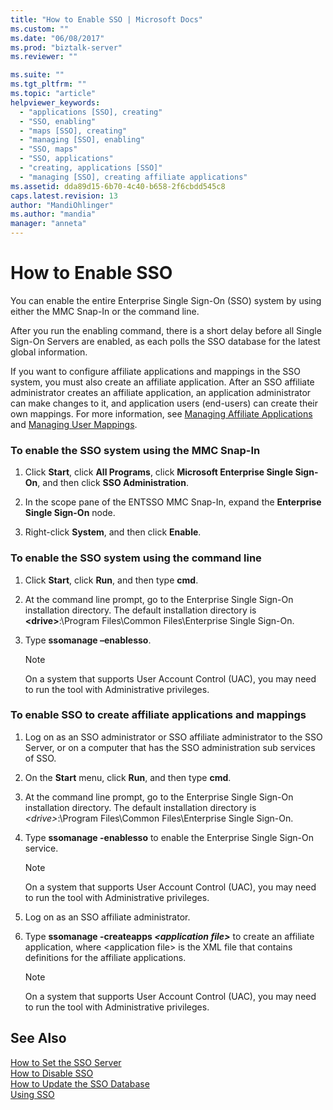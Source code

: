 ```yaml
---
title: "How to Enable SSO | Microsoft Docs"
ms.custom: ""
ms.date: "06/08/2017"
ms.prod: "biztalk-server"
ms.reviewer: ""

ms.suite: ""
ms.tgt_pltfrm: ""
ms.topic: "article"
helpviewer_keywords: 
  - "applications [SSO], creating"
  - "SSO, enabling"
  - "maps [SSO], creating"
  - "managing [SSO], enabling"
  - "SSO, maps"
  - "SSO, applications"
  - "creating, applications [SSO]"
  - "managing [SSO], creating affiliate applications"
ms.assetid: dda89d15-6b70-4c40-b658-2f6cbdd545c8
caps.latest.revision: 13
author: "MandiOhlinger"
ms.author: "mandia"
manager: "anneta"
---
```

# How to Enable SSO
You can enable the entire Enterprise Single Sign-On (SSO) system by using either the MMC Snap-In or the command line.  
  
 After you run the enabling command, there is a short delay before all Single Sign-On Servers are enabled, as each polls the SSO database for the latest global information.  
  
 If you want to configure affiliate applications and mappings in the SSO system, you must also create an affiliate application. After an SSO affiliate administrator creates an affiliate application, an application administrator can make changes to it, and application users (end-users) can create their own mappings. For more information, see [Managing Affiliate Applications](../core/managing-affiliate-applications.md) and [Managing User Mappings](../core/managing-user-mappings.md).  
  
### To enable the SSO system using the MMC Snap-In  
  
1.  Click **Start**, click **All Programs**, click **Microsoft Enterprise Single Sign-On**, and then click **SSO Administration**.  
  
2.  In the scope pane of the ENTSSO MMC Snap-In, expand the **Enterprise Single Sign-On** node.  
  
3.  Right-click **System**, and then click **Enable**.  
  
### To enable the SSO system using the command line  
  
1.  Click **Start**, click **Run**, and then type **cmd**.  
  
2.  At the command line prompt, go to the Enterprise Single Sign-On installation directory. The default installation directory is **\<drive\>**:\Program Files\Common Files\Enterprise Single Sign-On.  
  
3.  Type **ssomanage –enablesso**.  
  
    > [!NOTE]
    >  On a system that supports User Account Control (UAC), you may need to run the tool with Administrative privileges.  
  
### To enable SSO to create affiliate applications and mappings  
  
1. Log on as an SSO administrator or SSO affiliate administrator to the SSO Server, or on a computer that has the SSO administration sub services of SSO.  
  
2. On the **Start** menu, click **Run**, and then type **cmd**.  
  
3. At the command line prompt, go to the Enterprise Single Sign-On installation directory. The default installation directory is *\<drive\>*:\Program Files\Common Files\Enterprise Single Sign-On.  
  
4. Type **ssomanage -enablesso** to enable the Enterprise Single Sign-On service.  
  
   > [!NOTE]
   >  On a system that supports User Account Control (UAC), you may need to run the tool with Administrative privileges.  
  
5. Log on as an SSO affiliate administrator.  
  
6. Type **ssomanage -createapps *\<application file\>*** to create an affiliate application, where \<application file\> is the XML file that contains definitions for the affiliate applications.  
  
   > [!NOTE]
   >  On a system that supports User Account Control (UAC), you may need to run the tool with Administrative privileges.  
  
## See Also  
 [How to Set the SSO Server](../core/how-to-set-the-sso-server.md)   
 [How to Disable SSO](../core/how-to-disable-sso.md)   
 [How to Update the SSO Database](../core/how-to-update-the-sso-database.md)   
 [Using SSO](../core/using-sso.md)